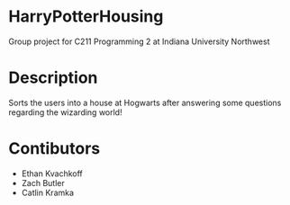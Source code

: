 # HarryPotterHousing
Group project for C211 Programming 2 at Indiana University Northwest

# Description
Sorts the users into a house at Hogwarts after answering some questions regarding the wizarding world!

# Contibutors
- Ethan Kvachkoff
- Zach Butler
- Catlin Kramka
